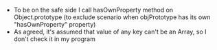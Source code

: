 - To be on the safe side I call hasOwnProperty method on Object.prototype (to exclude scenario
 when objPrototype has its own "hasOwnProperty" property)
- As agreed, it's assumed that value of any key can't be an Array, so I don't check it in my program
